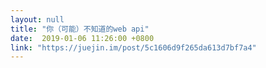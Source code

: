 ```yaml
---
layout: null
title: "你（可能）不知道的web api"
date:  2019-01-06 11:26:00 +0800
link: "https://juejin.im/post/5c1606d9f265da613d7bf7a4"
---
```

